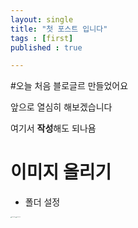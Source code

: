 ```yaml
---
layout: single
title: "첫 포스트 입니다"
tags : [first]
published : true

---
```




#오늘 처음 블로글르 만들었어요

앞으로 열심히 해보겠습니다

여기서 **작성**해도 되나욤



# 이미지 올리기



* 폴더 설정

<img src="C:\blog\landgm.github.io\images\S1019254.JPG" alt="S1019254" style="zoom:10%;" /><img src="C:\blog\landgm.github.io\images\S1019225.JPG" alt="S1019225" style="zoom: 10%;" />